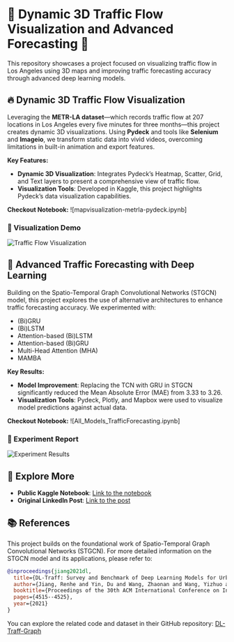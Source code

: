 # 🚦 Dynamic 3D Traffic Flow Visualization and Advanced Forecasting 🚀

This repository showcases a project focused on visualizing traffic flow in Los Angeles using 3D maps and improving traffic forecasting accuracy through advanced deep learning models.

## 🔥 Dynamic 3D Traffic Flow Visualization

Leveraging the **METR-LA dataset**—which records traffic flow at 207 locations in Los Angeles every five minutes for three months—this project creates dynamic 3D visualizations. Using **Pydeck** and tools like **Selenium** and **Imageio**, we transform static data into vivid videos, overcoming limitations in built-in animation and export features.

**Key Features:**
- **Dynamic 3D Visualization**: Integrates Pydeck’s Heatmap, Scatter, Grid, and Text layers to present a comprehensive view of traffic flow.
- **Visualization Tools**: Developed in Kaggle, this project highlights Pydeck’s data visualization capabilities.

**Checkout Notebook:** ![mapvisualization-metrla-pydeck.ipynb]

### 🎥 Visualization Demo

![Traffic Flow Visualization](dataset_animation.gif)

## 🚦 Advanced Traffic Forecasting with Deep Learning

Building on the Spatio-Temporal Graph Convolutional Networks (STGCN) model, this project explores the use of alternative architectures to enhance traffic forecasting accuracy. We experimented with:

- (Bi)GRU
- (Bi)LSTM
- Attention-based (Bi)LSTM
- Attention-based (Bi)GRU
- Multi-Head Attention (MHA)
- MAMBA

**Key Results:**
- **Model Improvement**: Replacing the TCN with GRU in STGCN significantly reduced the Mean Absolute Error (MAE) from 3.33 to 3.26.
- **Visualization Tools**: Pydeck, Plotly, and Mapbox were used to visualize model predictions against actual data.

**Checkout Notebook:** ![All_Models_TrafficForecasting.ipynb]

### 🎥 Experiment Report

![Experiment Results](output3_0412.gif)

## 🔗 Explore More

- **Public Kaggle Notebook**: [Link to the notebook](https://lnkd.in/eKx7Rw_N)
- **Original LinkedIn Post**: [Link to the post](https://lnkd.in/eZpUjYGj)

## 📚 References

This project builds on the foundational work of Spatio-Temporal Graph Convolutional Networks (STGCN). For more detailed information on the STGCN model and its applications, please refer to:

```bibtex
@inproceedings{jiang2021dl,
  title={DL-Traff: Survey and Benchmark of Deep Learning Models for Urban Traffic Prediction},
  author={Jiang, Renhe and Yin, Du and Wang, Zhaonan and Wang, Yizhuo and Deng, Jiewen and Liu, Hangchen and Cai, Zekun and Deng, Jinliang and Song, Xuan and Shibasaki, Ryosuke},
  booktitle={Proceedings of the 30th ACM International Conference on Information \& Knowledge Management},
  pages={4515--4525},
  year={2021}
}
```

You can explore the related code and dataset in their GitHub repository: [DL-Traff-Graph](https://github.com/deepkashiwa20/DL-Traff-Graph)
